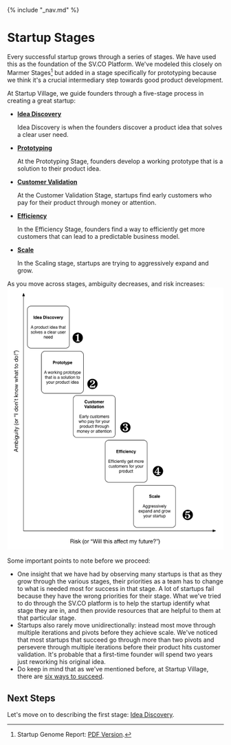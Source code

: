 {% include "_nav.md" %}

# Startup Stages

Every successful startup grows through a series of stages. We have used this as the foundation of the SV.CO Platform. We've modeled this closely on Marmer Stages[^1] but added in a stage specifically for prototyping because we think it's a crucial intermediary step towards good product development.

At Startup Village, we guide founders through a five-stage process in creating a great startup:

* [**Idea Discovery**](stages/1-idea-discovery.md)

  Idea Discovery is when the founders discover a product idea that solves a clear user need.
* [**Prototyping**](stages/2-prototyping.md)

  At the Prototyping Stage, founders develop a working prototype that is a solution to their product idea.
* [**Customer Validation**](stages/3-customer-validation.md)

  At the Customer Validation Stage, startups find early customers who pay for their product through money or attention.
* [**Efficiency**](stages/4-efficiency.md)

  In the Efficiency Stage, founders find a way to efficiently get more customers that can lead to a predictable business model.
* [**Scale**](stages/5-scale.md)

  In the Scaling stage, startups are trying to aggressively expand and grow.


As you move across stages, ambiguity decreases, and risk increases:
![Illustration of Risk and Ambiguity across Stages](images/stages1.png)

Some important points to note before we proceed:

* One insight that we have had by observing many startups is that as they grow through the various stages, their priorities as a team has to change to what is needed most for success in that stage. A lot of startups fail because they have the wrong priorities for their stage.  What we've tried to do through the SV.CO platform is to help the startup identify what stage they are in, and then provide resources that are helpful to them at that particular stage.
* Startups also rarely move unidirectionally: instead most move through multiple iterations and pivots before they achieve scale. We've noticed that most startups that succeed go through more than two pivots and persevere through multiple iterations before their product hits customer validation. It's probable that a first-time founder will spend two years just reworking his original idea.
* Do keep in mind that as we've mentioned before, at Startup Village, there are [six ways to succeed](introduction.md).

## Next Steps
Let's move on to describing the first stage: [Idea Discovery](stages/1-idea-discovery.md).


[^1]: Startup Genome Report: [PDF Version](https://s3.amazonaws.com/startupcompass-public/StartupGenomeReport1_Why_Startups_Succeed_v2.pdf).

